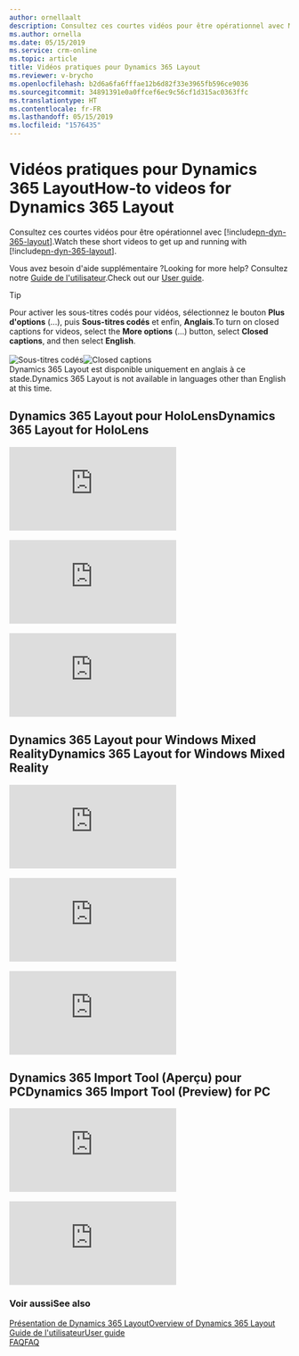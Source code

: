 ```yaml
---
author: ornellaalt
description: Consultez ces courtes vidéos pour être opérationnel avec Microsoft Dynamics 365 Layout
ms.author: ornella
ms.date: 05/15/2019
ms.service: crm-online
ms.topic: article
title: Vidéos pratiques pour Dynamics 365 Layout
ms.reviewer: v-brycho
ms.openlocfilehash: b2d6a6fa6fffae12b6d82f33e3965fb596ce9036
ms.sourcegitcommit: 34891391e0a0ffcef6ec9c56cf1d315ac0363ffc
ms.translationtype: HT
ms.contentlocale: fr-FR
ms.lasthandoff: 05/15/2019
ms.locfileid: "1576435"
---
```

# <a name="how-to-videos-for-dynamics-365-layout"></a><span data-ttu-id="9cf0e-103">Vidéos pratiques pour Dynamics 365 Layout</span><span class="sxs-lookup"><span data-stu-id="9cf0e-103">How-to videos for Dynamics 365 Layout</span></span>

<span data-ttu-id="9cf0e-104">Consultez ces courtes vidéos pour être opérationnel avec [!include[pn-dyn-365-layout](../includes/pn-dyn-365-layout.md)].</span><span class="sxs-lookup"><span data-stu-id="9cf0e-104">Watch these short videos to get up and running with [!include[pn-dyn-365-layout](../includes/pn-dyn-365-layout.md)].</span></span>

<span data-ttu-id="9cf0e-105">Vous avez besoin d'aide supplémentaire ?</span><span class="sxs-lookup"><span data-stu-id="9cf0e-105">Looking for more help?</span></span> <span data-ttu-id="9cf0e-106">Consultez notre [Guide de l'utilisateur](user-guide.md).</span><span class="sxs-lookup"><span data-stu-id="9cf0e-106">Check out our [User guide](user-guide.md).</span></span>

> [!TIP]
> <span data-ttu-id="9cf0e-107">Pour activer les sous-titres codés pour vidéos, sélectionnez le bouton **Plus d'options** (...), puis **Sous-titres codés** et enfin, **Anglais**.</span><span class="sxs-lookup"><span data-stu-id="9cf0e-107">To turn on closed captions for videos, select the **More options** (...) button, select **Closed captions**, and then select **English**.</span></span><br></br><span data-ttu-id="9cf0e-108">![Sous-titres codés](media/closed-captions.PNG "Sous-titres codés")</span><span class="sxs-lookup"><span data-stu-id="9cf0e-108">![Closed captions](media/closed-captions.PNG "Closed captions")</span></span><br><span data-ttu-id="9cf0e-109">Dynamics 365 Layout est disponible uniquement en anglais à ce stade.</span><span class="sxs-lookup"><span data-stu-id="9cf0e-109">Dynamics 365 Layout is not available in languages other than English at this time.</span></span>

## <a name="dynamics-365-layout-for-hololens"></a><span data-ttu-id="9cf0e-110">Dynamics 365 Layout pour HoloLens</span><span class="sxs-lookup"><span data-stu-id="9cf0e-110">Dynamics 365 Layout for HoloLens</span></span>

<div class="embeddedvideo"><iframe src="https://www.microsoft.com/en-us/videoplayer/embed/RE2EWQP" frameborder="0" allowfullscreen=""></iframe></div>
</br>
<div class="embeddedvideo"><iframe src="https://www.microsoft.com/en-us/videoplayer/embed/RE2EK2u" frameborder="0" allowfullscreen=""></iframe></div>
</br>
<div class="embeddedvideo"><iframe src="https://www.microsoft.com/en-us/videoplayer/embed/RE2EZt5" frameborder="0" allowfullscreen=""></iframe></div>

## <a name="dynamics-365-layout-for-windows-mixed-reality"></a><span data-ttu-id="9cf0e-111">Dynamics 365 Layout pour Windows Mixed Reality</span><span class="sxs-lookup"><span data-stu-id="9cf0e-111">Dynamics 365 Layout for Windows Mixed Reality</span></span>

<div class="embeddedvideo"><iframe src="https://www.microsoft.com/en-us/videoplayer/embed/RE2EOUG" frameborder="0" allowfullscreen=""></iframe></div>
</br>
<div class="embeddedvideo"><iframe src="https://www.microsoft.com/en-us/videoplayer/embed/RE2EK2x" frameborder="0" allowfullscreen=""></iframe></div>
</br>
<div class="embeddedvideo"><iframe src="https://www.microsoft.com/en-us/videoplayer/embed/RE2EK2w" frameborder="0" allowfullscreen=""></iframe></div>

## <a name="dynamics-365-import-tool-preview-for-pc"></a><span data-ttu-id="9cf0e-112">Dynamics 365 Import Tool (Aperçu) pour PC</span><span class="sxs-lookup"><span data-stu-id="9cf0e-112">Dynamics 365 Import Tool (Preview) for PC</span></span>

<div class="embeddedvideo"><iframe src="https://www.microsoft.com/en-us/videoplayer/embed/RWqjaR" frameborder="0" allowfullscreen=""></iframe></div>
</br>
<div class="embeddedvideo"><iframe src="https://www.microsoft.com/en-us/videoplayer/embed/RWqDZa" frameborder="0" allowfullscreen=""></iframe></div>

### <a name="see-also"></a><span data-ttu-id="9cf0e-113">Voir aussi</span><span class="sxs-lookup"><span data-stu-id="9cf0e-113">See also</span></span>
[<span data-ttu-id="9cf0e-114">Présentation de Dynamics 365 Layout</span><span class="sxs-lookup"><span data-stu-id="9cf0e-114">Overview of Dynamics 365 Layout</span></span>](index.md)<br/>
[<span data-ttu-id="9cf0e-115">Guide de l'utilisateur</span><span class="sxs-lookup"><span data-stu-id="9cf0e-115">User guide</span></span>](user-guide.md)<br/>
[<span data-ttu-id="9cf0e-116">FAQ</span><span class="sxs-lookup"><span data-stu-id="9cf0e-116">FAQ</span></span>](faq.md)<br/>
